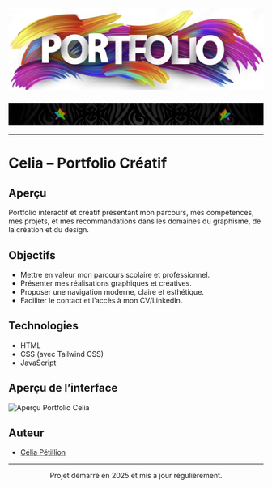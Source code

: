 <h1 align="center">
  <img src="./assets/images/github/header.png" alt="Celia Portfolio" />
</h1>
<img src="./assets/images/github/star.gif" alt="star" />

---

# Celia – Portfolio Créatif

## Aperçu
Portfolio interactif et créatif présentant mon parcours, mes compétences, mes projets, et mes recommandations dans les domaines du graphisme, de la création et du design.

## Objectifs
- Mettre en valeur mon parcours scolaire et professionnel.
- Présenter mes réalisations graphiques et créatives.
- Proposer une navigation moderne, claire et esthétique.
- Faciliter le contact et l’accès à mon CV/LinkedIn.

## Technologies
- HTML
- CSS (avec Tailwind CSS)
- JavaScript

## Aperçu de l’interface
<img src="./assets/images/github/portfolio-ui.png" alt="Aperçu Portfolio Celia" />

## Auteur
- [Célia Pétillion](https://www.linkedin.com/in/célia-pétillion/)

---

<p align="center">Projet démarré en 2025 et mis à jour régulièrement.</p>

